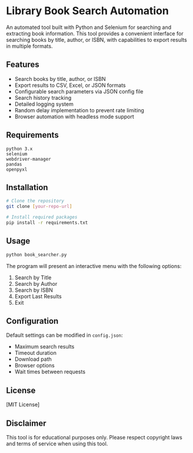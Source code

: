 # Library Book Search Automation

An automated tool built with Python and Selenium for searching and extracting book information. This tool provides a convenient interface for searching books by title, author, or ISBN, with capabilities to export results in multiple formats.

## Features

- Search books by title, author, or ISBN
- Export results to CSV, Excel, or JSON formats
- Configurable search parameters via JSON config file
- Search history tracking
- Detailed logging system
- Random delay implementation to prevent rate limiting
- Browser automation with headless mode support

## Requirements

```
python 3.x
selenium
webdriver-manager
pandas
openpyxl
```

## Installation

```bash
# Clone the repository
git clone [your-repo-url]

# Install required packages
pip install -r requirements.txt
```

## Usage

```bash
python book_searcher.py
```

The program will present an interactive menu with the following options:
1. Search by Title
2. Search by Author
3. Search by ISBN
4. Export Last Results
5. Exit

## Configuration

Default settings can be modified in `config.json`:
- Maximum search results
- Timeout duration
- Download path
- Browser options
- Wait times between requests

## License

[MIT License]

## Disclaimer

This tool is for educational purposes only. Please respect copyright laws and terms of service when using this tool.
